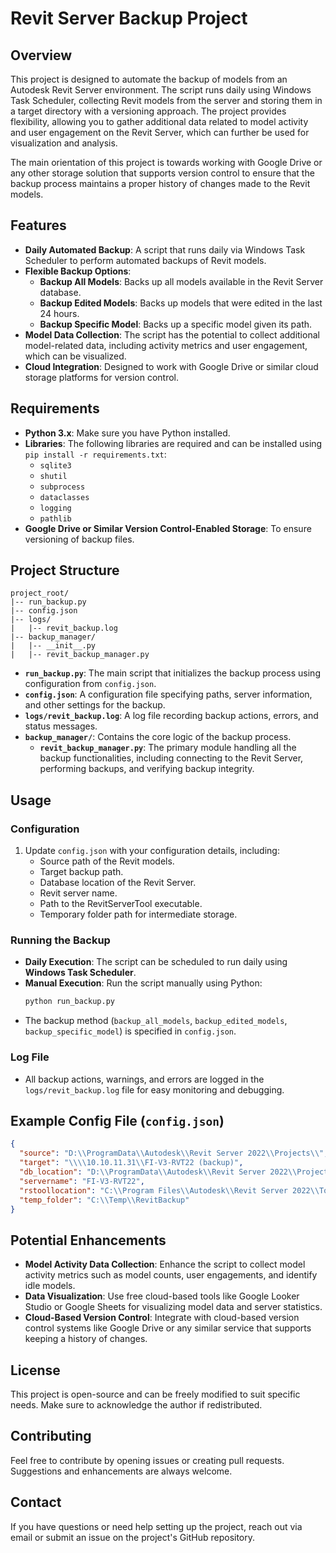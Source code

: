 # Revit Server Backup Project

## Overview
This project is designed to automate the backup of models from an Autodesk Revit Server environment. The script runs daily using Windows Task Scheduler, collecting Revit models from the server and storing them in a target directory with a versioning approach. The project provides flexibility, allowing you to gather additional data related to model activity and user engagement on the Revit Server, which can further be used for visualization and analysis.

The main orientation of this project is towards working with Google Drive or any other storage solution that supports version control to ensure that the backup process maintains a proper history of changes made to the Revit models.

## Features
- **Daily Automated Backup**: A script that runs daily via Windows Task Scheduler to perform automated backups of Revit models.
- **Flexible Backup Options**:
  - **Backup All Models**: Backs up all models available in the Revit Server database.
  - **Backup Edited Models**: Backs up models that were edited in the last 24 hours.
  - **Backup Specific Model**: Backs up a specific model given its path.
- **Model Data Collection**: The script has the potential to collect additional model-related data, including activity metrics and user engagement, which can be visualized.
- **Cloud Integration**: Designed to work with Google Drive or similar cloud storage platforms for version control.

## Requirements
- **Python 3.x**: Make sure you have Python installed.
- **Libraries**: The following libraries are required and can be installed using `pip install -r requirements.txt`:
  - `sqlite3`
  - `shutil`
  - `subprocess`
  - `dataclasses`
  - `logging`
  - `pathlib`
- **Google Drive or Similar Version Control-Enabled Storage**: To ensure versioning of backup files.

## Project Structure
```
project_root/
|-- run_backup.py
|-- config.json
|-- logs/
|   |-- revit_backup.log
|-- backup_manager/
|   |-- __init__.py
|   |-- revit_backup_manager.py
```
- **`run_backup.py`**: The main script that initializes the backup process using configuration from `config.json`.
- **`config.json`**: A configuration file specifying paths, server information, and other settings for the backup.
- **`logs/revit_backup.log`**: A log file recording backup actions, errors, and status messages.
- **`backup_manager/`**: Contains the core logic of the backup process.
  - **`revit_backup_manager.py`**: The primary module handling all the backup functionalities, including connecting to the Revit Server, performing backups, and verifying backup integrity.

## Usage
### Configuration
1. Update `config.json` with your configuration details, including:
   - Source path of the Revit models.
   - Target backup path.
   - Database location of the Revit Server.
   - Revit server name.
   - Path to the RevitServerTool executable.
   - Temporary folder path for intermediate storage.

### Running the Backup
- **Daily Execution**: The script can be scheduled to run daily using **Windows Task Scheduler**.
- **Manual Execution**: Run the script manually using Python:
  ```sh
  python run_backup.py
  ```
- The backup method (`backup_all_models`, `backup_edited_models`, `backup_specific_model`) is specified in `config.json`.

### Log File
- All backup actions, warnings, and errors are logged in the `logs/revit_backup.log` file for easy monitoring and debugging.

## Example Config File (`config.json`)
```json
{
  "source": "D:\\ProgramData\\Autodesk\\Revit Server 2022\\Projects\\",
  "target": "\\\\10.10.11.31\\FI-V3-RVT22 (backup)",
  "db_location": "D:\\ProgramData\\Autodesk\\Revit Server 2022\\Projects\\ModelLocationTable.db3",
  "servername": "FI-V3-RVT22",
  "rstoollocation": "C:\\Program Files\\Autodesk\\Revit Server 2022\\Tools\\RevitServerToolCommand\\RevitServerTool",
  "temp_folder": "C:\\Temp\\RevitBackup"
}
```

## Potential Enhancements
- **Model Activity Data Collection**: Enhance the script to collect model activity metrics such as model counts, user engagements, and identify idle models.
- **Data Visualization**: Use free cloud-based tools like Google Looker Studio or Google Sheets for visualizing model data and server statistics.
- **Cloud-Based Version Control**: Integrate with cloud-based version control systems like Google Drive or any similar service that supports keeping a history of changes.

## License
This project is open-source and can be freely modified to suit specific needs. Make sure to acknowledge the author if redistributed.

## Contributing
Feel free to contribute by opening issues or creating pull requests. Suggestions and enhancements are always welcome.

## Contact
If you have questions or need help setting up the project, reach out via email or submit an issue on the project's GitHub repository.
